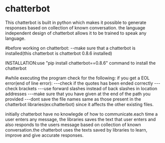 # chatterbot
This chatterbot is built in python which makes it possible to generate responses based on collection of known conversation.
the language independent design of chatterbot allows it to be trained to speak any language.

#before working on chatterbot:
--make sure that a chatterbot is installed(this chatterbot is chatterbot 0.8.6 installed)

INSTALLATION:use "pip install chatterbot==0.8.6" command to install the chatterbot

#while executing the program check for the following:
if you get a EOL error(end of line error):
   ---check if the quotes has been ended correctly
   ---check brackets
   ---use forward slashes instead of back slashes in location addresses
   ---make sure that you have given at the end of the path you provided
   ---dont save the file names same as those present in the chatterbot libraries(ex:chatterbot) since it affects the other existing files.

initially chatterbot have no knowlegde of how to communicate.each time a user enters any message, the libraries saves the text that user 
enters and also responds to the users message based on collection of known conversation.the chatterbot uses the texts saved by libraries
to learn, improve and give accurate responses. 

